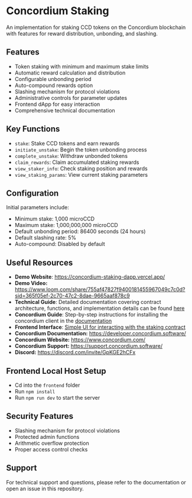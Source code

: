 # Concordium Staking

An implementation for staking CCD tokens on the Concordium blockchain with features for reward distribution, unbonding, and slashing.

## Features

- Token staking with minimum and maximum stake limits
- Automatic reward calculation and distribution
- Configurable unbonding period
- Auto-compound rewards option
- Slashing mechanism for protocol violations
- Administrative controls for parameter updates
- Frontend dApp for easy interaction
- Comprehensive technical documentation

## Key Functions

- `stake`: Stake CCD tokens and earn rewards
- `initiate_unstake`: Begin the token unbonding process
- `complete_unstake`: Withdraw unbonded tokens
- `claim_rewards`: Claim accumulated staking rewards
- `view_staker_info`: Check staking position and rewards
- `view_staking_params`: View current staking parameters

## Configuration

Initial parameters include:
- Minimum stake: 1,000 microCCD
- Maximum stake: 1,000,000,000 microCCD
- Default unbonding period: 86400 seconds (24 hours)
- Default slashing rate: 5%
- Auto-compound: Disabled by default

## Useful Resources

- **Demo Website**: https://concordium-staking-dapp.vercel.app/ 
- **Demo Video:** https://www.loom.com/share/755af47827f9400181455967049c7c0d?sid=365f05ef-2c70-47c2-8dae-9665aaf878c9
- **Technical Guide**: Detailed documentation covering contract architecture, functions, and implementation details can be found [here](https://docs.google.com/document/d/1mHLZS9ARk23irieS1lyk2tIizlAh_ZK7Q0Prt-VSKZo/edit?usp=sharing)
- **Concordium Guide**: Step-by-step instructions for installing the concordium client in the [documentation](https://developer.concordium.software/en/mainnet/smart-contracts/guides/setup-tools.html)
- **Frontend Interface**: [Simple UI for interacting with the staking contract](https://concordium-staking-dapp.vercel.app/)
- **Concordium Documentation:** https://developer.concordium.software/
- **Concordium Website:** https://www.concordium.com/
- **Concordium Support:** https://support.concordium.software/
- **Discord:** https://discord.com/invite/GpKGE2hCFx

## Frontend Local Host Setup
- Cd into the `frontend` folder
- Run `npm install`
- Run `npm run dev` to start the server


## Security Features

- Slashing mechanism for protocol violations
- Protected admin functions
- Arithmetic overflow protection
- Proper access control checks

## Support

For technical support and questions, please refer to the documentation or open an issue in this repository.
